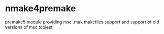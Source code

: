 # nmake4premake
premake5 module providing msc .mak makefiles support and support of old versions of msc toolest
